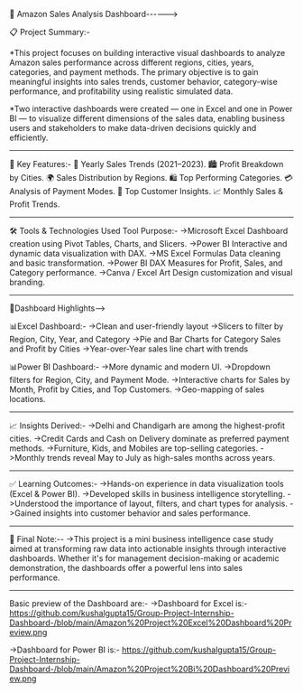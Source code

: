 🛒 Amazon Sales Analysis Dashboard------>

📋 Project Summary:-

*This project focuses on building interactive visual dashboards to analyze Amazon sales performance across different regions, cities, years, categories, and payment methods. The primary objective is to gain meaningful insights into sales trends, customer behavior, category-wise performance, and profitability using realistic simulated data.

*Two interactive dashboards were created — one in Excel and one in Power BI — to visualize different dimensions of the sales data, enabling business users and stakeholders to make data-driven decisions quickly and efficiently.

----
🎯 Key Features:-
📆 Yearly Sales Trends (2021–2023).
🏙 Profit Breakdown by Cities.
🌍 Sales Distribution by Regions.
🛍 Top Performing Categories.
💳 Analysis of Payment Modes.
👥 Top Customer Insights.
📈 Monthly Sales & Profit Trends.

----
🛠 Tools & Technologies Used
Tool	Purpose:-
->Microsoft Excel	Dashboard creation using Pivot Tables, Charts, and Slicers.
->Power BI	Interactive and dynamic data visualization with DAX.
->MS Excel Formulas	Data cleaning and basic transformation.
->Power BI DAX	Measures for Profit, Sales, and Category performance.
->Canva / Excel Art	Design customization and visual branding.

----
🛒Dashboard Highlights-->

📊Excel Dashboard:-
  ->Clean and user-friendly layout
  ->Slicers to filter by Region, City, Year, and Category
  ->Pie and Bar Charts for Category Sales and Profit by Cities
  ->Year-over-Year sales line chart with trends

📊Power BI Dashboard:-
  ->More dynamic and modern UI.
  ->Dropdown filters for Region, City, and Payment Mode.
  ->Interactive charts for Sales by Month, Profit by Cities, and Top Customers.
  ->Geo-mapping of sales locations.

----
📈 Insights Derived:-
->Delhi and Chandigarh are among the highest-profit cities.
->Credit Cards and Cash on Delivery dominate as preferred payment methods.
->Furniture, Kids, and Mobiles are top-selling categories.
->Monthly trends reveal May to July as high-sales months across years.

----
✅ Learning Outcomes:-
->Hands-on experience in data visualization tools (Excel & Power BI).
->Developed skills in business intelligence storytelling.
->Understood the importance of layout, filters, and chart types for analysis.
->Gained insights into customer behavior and sales performance.

----
🙌 Final Note:--
->This project is a mini business intelligence case study aimed at transforming raw data into actionable insights through interactive dashboards. Whether it's for management decision-making or academic demonstration, the dashboards offer a powerful lens into sales performance.

----
Basic preview of the Dashboard are:-
->Dashboard for Excel is:-
https://github.com/kushalgupta15/Group-Project-Internship-Dashboard-/blob/main/Amazon%20Project%20Excel%20Dashboard%20Preview.png

->Dashboard for Power BI is:-
https://github.com/kushalgupta15/Group-Project-Internship-Dashboard-/blob/main/Amazon%20Project%20Bi%20Dashboard%20Preview.png

